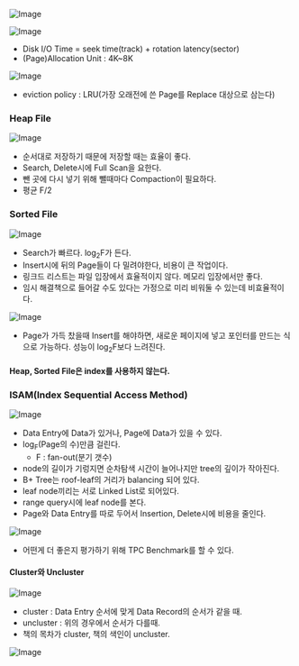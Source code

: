 ![Image](https://i.imgur.com/1DYZcVh.png)

![Image](https://i.imgur.com/ReySLn2.png)

- Disk I/O Time = seek time(track) + rotation latency(sector)
- (Page)Allocation Unit : 4K~8K

![Image](https://i.imgur.com/5pvcXzE.png)

- eviction policy : LRU(가장 오래전에 쓴 Page를 Replace 대상으로 삼는다)

### Heap File
![Image](https://i.imgur.com/vW04SXH.png)

- 순서대로 저장하기 때문에 저장할 때는 효율이 좋다.
- Search, Delete시에 Full Scan을 요한다.
- 뺀 곳에 다시 넣기 위해 뺄때마다 Compaction이 필요하다.
- 평균 F/2

### Sorted File
![Image](https://i.imgur.com/FVRyB5s.png)


- Search가 빠르다. log<sub>2</sub>F가 든다.
- Insert시에 뒤의 Page들이 다 밀려야한다, 비용이 큰 작업이다.
- 링크드 리스트는 파일 입장에서 효율적이지 않다. 메모리 입장에서만 좋다.
- 임시 해결책으로 들어갈 수도 있다는 가정으로 미리 비워둘 수 있는데 비효율적이다.
  
![Image](https://i.imgur.com/J2S6jmP.png)
- Page가 가득 찼을때 Insert를 해야하면, 새로운 페이지에 넣고 포인터를 만드는 식으로 가능하다. 성능이 log<sub>2</sub>F보다 느려진다.


#### Heap, Sorted File은 index를 사용하지 않는다.

### ISAM(Index Sequential Access Method)
![Image](https://i.imgur.com/geaSLGT.png)

- Data Entry에 Data가 있거나, Page에 Data가 있을 수 있다.
- log<sub>F</sub>(Page의 수)만큼 걸린다.
  - F : fan-out(분기 갯수)
- node의 길이가 기렁지면 순차탐색 시간이 늘어나지만 tree의 깊이가 작아진다.
- B+ Tree는 roof-leaf의 거리가 balancing 되어 있다.
- leaf node끼리는 서로 Linked List로 되어있다.
- range query시에 leaf node를 본다.
- Page와 Data Entry를 따로 두어서 Insertion, Delete시에 비용을 줄인다.

![Image](https://i.imgur.com/0iDLhnZ.png)

- 어떤게 더 좋은지 평가하기 위해 TPC Benchmark를 할 수 있다.
  
#### Cluster와 Uncluster
![Image](https://i.imgur.com/cBQl11s.png)

- cluster : Data Entry 순서에 맞게 Data Record의 순서가 같을 때.
- uncluster : 위의 경우에서 순서가 다를때.
- 책의 목차가 cluster, 책의 색인이 uncluster.

![Image](https://i.imgur.com/JskWs6P.png)